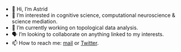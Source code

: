 - 👋 Hi, I’m Astrid
- 🧠 I’m interested in cognitive science, computational neuroscience & science mediation.
- 👀 I’m currently working on topological data analysis.
- 🗣 I’m looking to collaborate on anything linked to my interests.
- 📫 How to reach me: [mail](astrid.guiochon@gmail.com "mail") or [Twitter](https://twitter.com/astridguiochon "Twitter"). 

<!---
astridgcn/astridgcn is a ✨ special ✨ repository because its `README.md` (this file) appears on your GitHub profile.
You can click the Preview link to take a look at your changes.
--->

